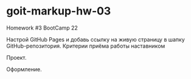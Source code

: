 # goit-markup-hw-03

Homework #3 BootCamp 22 



<!-- Создай репозиторий goit-markup-hw-03. -->
<!-- Склонируй созданный репозиторий и скопируй в него файлы предыдущей работы. -->
<!-- Добавь стили для геометрии (ширины, отступы, поля и рамки) и позиционирование контента при помощи Flexbox для страниц макета домашнего задания #3. -->
Настрой GitHub Pages и добавь ссылку на живую страницу в шапку GitHub-репозитория.
Критерии приёма работы наставником



Проект.

<!-- «A1» В корне проекта есть папка images с изображениями. -->

<!-- «A2» В корне проекта есть папка css с файлами стилей. -->

<!-- «A3» Все стили написаны в одном файле styles.css, который находится в папке css. -->

<!-- «A4» В названиях файлов нет заглавных букв, пробелов и транслита, только буквы и слова английского языка. -->

<!-- «A5» Исходный код отформатирован при помощи Prettier. -->

<!-- «A6» Все изображения и текстовый контент взяты из макета. -->

<!-- «A7» На всех HTML-страницах подключен нормализатор стилей modern-nomalize. -->

<!-- «A7» Код написан следуя руководству. -->




Оформление.

<!-- «B1» Допускается глобальный сброс стилей по селектору тега для элементов <h1>...<h6>, <p> и <ul>. -->

<!-- «B2» У элементов нет внешних отступов (свойство margin) «пробивающих» родительский элемент. -->

<!-- «B3» В однострочных коллекциях элементов очищен крайний левый или правый margin элементов (если он есть). -->

<!-- «B4» Для отступов между двумя соседними элементами используется свойство margin. -->

<!-- «B5» Для зазора между границей родителя и его ребёнком используется свойство padding. -->

<!-- «B6» Размеры внешних отступов (свойство margin) и внутренних полей (свойство padding) элементов заданы точно по макету. -->

<!-- «B7» Создан общий вспомогательный класс .container для центрирования и ограничения контента по ширине. -->

<!-- «B8» Ширина «контейнера» соответствует макету и равна 1200px. -->

<!-- «B9» «Контейнер» оборачивает контент хедера, футера и секций. То есть находится внутри них. -->

<!-- «B10» Для расположения элементов используется Flexbox, но только там, где это необходимо. Например в шапке, навигации, списках в секциях и так далее, то есть там, где расположить элементы горизонтально по другому невозможно. -->

<!-- «B11» Финальные размеры блоков в браузере соответствуют макету. -->

<!-- «B12» У элементов нет фиксированной высоты, она определяется их контентом. -->

<!-- «B13» У хедера есть нижняя рамка, необходимо сильно приблизить макет чтобы увидеть её. -->

<!-- «B14» Секции расположены друг под другом как стопка книг, без внешних отступов. -->

<!-- «B15» Для всех секций используется один класс .section, заданы верхние и нижние падинги по 94px, отодвигающие контент внутрь секции. -->

<!-- «B16» Для построения сеток используется техника описанная в конспекте и видео-мастерской. -->

<!-- «B17» В карточках на странице Портфолио есть рамка (свойство border), но только в нижней части карточки. -->